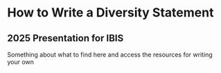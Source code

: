 # How to Write a Diversity Statement
2025 Presentation for IBIS
---

Something about what to find here and access the resources for writing your own
